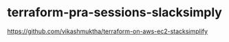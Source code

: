 # terraform-pra-sessions-slacksimply
https://github.com/vikashmuktha/terraform-on-aws-ec2-stacksimplify
